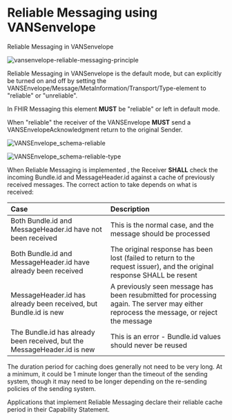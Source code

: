 # Reliable Messaging using VANSenvelope

Reliable Messaging in VANSenvelope 

![vansenvelope-reliable-messaging-principle](https://medcomdk.github.io/MedCom-FHIR-Communication/assets/images/vansenvelope-reliable-messaging-principle.png "vansenvelope-reliable-messaging-principle")

Reliable Messaging in VANSenvelope is the default mode, but can explicitly be turned on and off by setting the VANSEnvelope/Message/MetaInformation/Transport/Type-element to "reliable" or "unreliable".

In FHIR Messaging this element **MUST** be "reliable" or left in default mode.

When "reliable" the receiver of the VANSEnvelope **MUST** send a VANSEnvelopeAcknowledgment return to the original Sender.

![VANSEnvelope_schema-reliable](https://medcomdk.github.io/MedCom-FHIR-Communication/assets/images/VANSEnvelope_schema-reliable.png  "VANSEnvelope_schema-reliable")

![VANSEnvelope_schema-reliable-type](https://medcomdk.github.io/MedCom-FHIR-Communication/assets/images/VANSEnvelope_schema-reliable-type.png "VANSEnvelope_schema-reliable-type")

When Reliable Messaging is implemented , the Receiver **SHALL** check the incoming Bundle.id and MessageHeader.id against a cache of previously received messages. The correct action to take depends on what is received:

| Case                                                            | Description                 |
|:----------------------------------------------------------------|:---------------------------|
| Both Bundle.id and MessageHeader.id have not been received      | This is the normal case, and the message should be processed            |
| Both Bundle.id and MessageHeader.id have already been received  | The original response has been lost (failed to return to the request issuer), and the original response SHALL be resent|
| MessageHeader.id has already been received, but Bundle.id is new | A previously seen message has been resubmitted for processing again. The server may either reprocess the message, or reject the message|
| The Bundle.id has already been received, but the MessageHeader.id is new | This is an error - Bundle.id values should never be reused |

The duration period for caching does generally not need to be very long. At a minimum, it could be 1 minute longer than the timeout of the sending system, though it may need to be longer depending on the re-sending policies of the sending system.

Applications that implement Reliable Messaging declare their reliable cache period in their Capability Statement.
